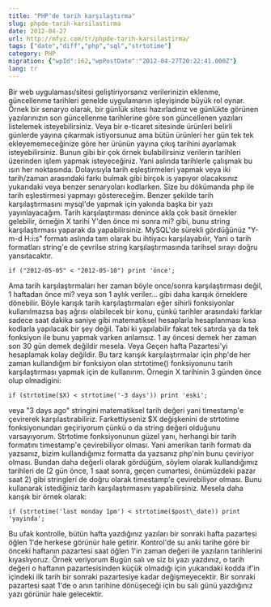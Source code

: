 ```yaml
---
title: "PHP'de tarih karşılaştırma"
slug: phpde-tarih-karsilastirma
date: 2012-04-27
url: http://mfyz.com/tr/phpde-tarih-karsilastirma/
tags: ["date","diff","php","sql","strtotime"]
category: PHP
migration: {"wpId":162,"wpPostDate":"2012-04-27T20:22:41.000Z"}
lang: tr
---
```


Bir web uygulaması/sitesi geliştiriyorsanız verilerinizin eklenme, güncellenme tarihleri genelde uygulamanın işleyişinde büyük rol oynar. Örnek bir senaryo olarak, bir günlük sitesi hazırladınız ve günlükte görünen yazılarınızın son güncellenme tarihlerine göre son güncellenen yazıları listelemek isteyebilirsiniz. Veya bir e-ticaret sitesinde ürünleri belirli günlerde yayına çıkarmak istiyorsunuz ama bütün ürünleri her gün tek tek ekleyememeceğinize göre her ürünün yayına çıkış tarihini ayarlamak isteyebilirsiniz. Bunun gibi bir çok örnek bulabilirsiniz verilerin tarihleri üzerinden işlem yapmak isteyeceğiniz. Yani aslında tarihlerle çalışmak bu ısın her noktasında. Dolayısıyla tarih eşleştirmeleri yapmak veya iki tarih/zaman arasındaki farkı bulmak gibi birçok is yapıyor olacaksınız yukarıdaki veya benzer senaryoları kodlarken. Size bu dökümanda php ile tarih eşlestirmesi yapmayı göstereceğim. Benzer şekilde tarih karşılaştırmasını mysql'de yapmak için yakında başka bir yazı yayınlayacağım. Tarih karşılaştırması denince akla çok basit örnekler gelebilir, örneğin X tarihi Y'den önce mi sonra mi? gibi, bunu string karşılaştırması yaparak da yapabilirsiniz. MySQL'de sürekli gördüğünüz "Y-m-d H:i:s" formatı aslında tam olarak bu ihtiyacı karşılayabılır, Yani o tarih formatları string'e de çevrilse string karşılaştırmasında tarihsel sırayı doğru yansıtacaktır.
```
if ("2012-05-05" < "2012-05-10") print 'önce';

```
Ama tarih karşılaştırmaları her zaman böyle once/sonra karşılaştırması değil, 1 haftadan önce mi? veya son 1 aylık veriler... gibi daha karışık örneklere dönebilir. Böyle karışık tarih karşılaştırmaları eğer sihirli fonksiyonlar kullanılmazsa baş ağrısı olabilecek bir konu, çünkü tarihler arasındaki farklar sadece saat dakika saniye gibi matematiksel hesaplarla hesaplanması kısa kodlarla yapılacak bir şey değil. Tabi ki yapılabilir fakat tek satırda ya da tek fonksiyon ile bunu yapmak varken anlamsız. 1 ay öncesi demek her zaman son 30 gün demek değildir mesela. Veya Geçen hafta Pazartesi'yi hesaplamak kolay değildir. Bu tarz karışık karşılaştırmalar için php'de her zaman kullandığım bir fonksiyon olan strtotime() fonksiyonunu tarih karşılaştırması yapmak için de kullanırım. Örnegin X tarihinin 3 günden önce olup olmadigini:
```
if (strtotime($X) < strtotime('-3 days')) print 'eski';

```
veya "3 days ago" stringini matematiksel tarih değeri yani timestamp'e çevirerek karşılastırabiliriz. Farkettiyseniz $X değişkenini de strtotime fonksiyonundan geçiriyorum çünkü o da string değeri olduğunu varsayıyorum. Strtotime fonksiyonunun güzel yanı, herhangi bir tarih formatını timestamp'e çevirebiliyor olması. Yani amerikan tarih formatı da yazsanız, bizim kullandığımız formatta da yazsanız php'nin bunu çeviriyor olması. Bundan daha değerli olarak gördüğüm, söylem olarak kullandığımız tarihleri de (2 gün önce, 1 saat sonra, geçen cumartesi, önümüzdeki pazar saat 2) gibi stringleri de doğru olarak timestamp'e çevirebiliyor olması. Bunu kullanarak istediğiniz tarih karşılaştırmasını yapabilirsiniz. Mesela daha karışık bir örnek olarak:
```
if (strtotime('last monday 1pm') < strtotime($post\_date)) print 'yayinda';

```
Bu ufak kontrolle, bütün hafta yazdığınız yazıları bir sonraki hafta pazartesi öğlen 1'de herkese görünür hale getirir. Kontrol'de su anki tarihe göre bir önceki haftanın pazartesi saat öğlen 1'in zaman değeri ile yazıların tarihlerini kıyaslıyoruz. Örnek veriyorum Bugün salı ve siz bi yazı yazdınız, o tarih değeri o haftanın pazartesisinden küçük olmadığı için yukarıdaki kodda if'in içindeki ilk tarih bir sonraki pazartesiye kadar değişmeyecektir. Bir sonraki pazartesi saat 1'de o anın tarihine dönüşeceği için bu salı günü yazdığınız yazı görünür hale gelecektir.